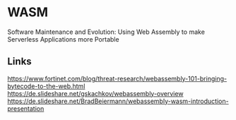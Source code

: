 # WASM
Software Maintenance and Evolution: Using Web Assembly to make Serverless Applications more Portable
## Links
https://www.fortinet.com/blog/threat-research/webassembly-101-bringing-bytecode-to-the-web.html
https://de.slideshare.net/gskachkov/webassembly-overview
https://de.slideshare.net/BradBeiermann/webassembly-wasm-introduction-presentation

